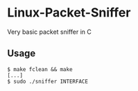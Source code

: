 # Linux-Packet-Sniffer

Very basic packet sniffer in C

## Usage

```
$ make fclean && make
[...]
$ sudo ./sniffer INTERFACE
```
